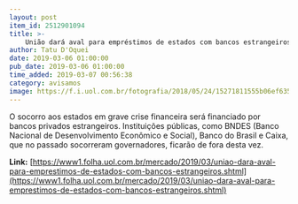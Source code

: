 ```yaml
---
layout: post
item_id: 2512901094
title: >-
    União dará aval para empréstimos de estados com bancos estrangeiros
author: Tatu D'Oquei
date: 2019-03-06 01:00:00
pub_date: 2019-03-06 01:00:00
time_added: 2019-03-07 00:56:38
category: avisamos
image: https://f.i.uol.com.br/fotografia/2018/05/24/15271811555b06ef635ef8e_1527181155_3x2_md.jpg
---
```


O socorro aos estados em grave crise financeira será financiado por bancos privados estrangeiros. Instituições públicas, como BNDES (Banco Nacional de Desenvolvimento Econômico e Social), Banco do Brasil e Caixa, que no passado socorreram governadores, ficarão de fora desta vez.

**Link:** [https://www1.folha.uol.com.br/mercado/2019/03/uniao-dara-aval-para-emprestimos-de-estados-com-bancos-estrangeiros.shtml](https://www1.folha.uol.com.br/mercado/2019/03/uniao-dara-aval-para-emprestimos-de-estados-com-bancos-estrangeiros.shtml)

